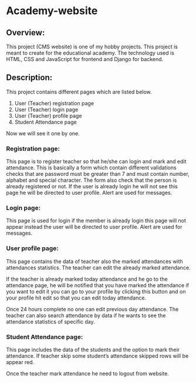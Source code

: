 # Academy-website

## Overview: 
This project (CMS website) is one of my hobby projects. This project is meant to create for the educational academy. The technology used is HTML, CSS and JavaScript for frontend and Django for backend.

## Description:
This project contains different pages which are listed below.

1. User (Teacher) registration page
2. User (Teacher) login page
3. User (Teacher) profile page
4. Student Attendance page

Now we will see it one by one.

### Registration page:
This page is to register teacher so that he/she can login and mark and edit attendance. This is basically a form which contain different validations checks that are password must be greater than 7 and must contain number, alphabet and special character. The form also check that the person is already registered or not. If the user is already login he will not see this page he will be directed to user profile. Alert are used for messages.
### Login page:
This page is used for login if the member is already login this page will not appear instead the user will be directed to user profile. Alert are used for messages.
### User profile page:
This page contains the data of teacher also the marked attendances with attendances statistics. The teacher can edit the already marked attendance. 

If the teacher is already marked today attendance and he go to the attendance page, he will be notified that you have marked the attendance if you want to edit it you can go to your profile by clicking this button and on your profile hit edit so that you can edit today attendance. 

Once 24 hours complete no one can edit previous day attendance. 
The teacher can also search attendance by data if he wants to see the attendance statistics of specific day.

### Student Attendance page:
This page includes the data of the students and the option to mark their attendance. If teacher skip some student’s attendance skipped rows will be appear red.

Once the teacher mark attendance he need to logout from website.

